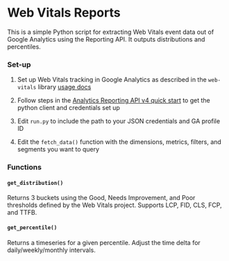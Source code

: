 # Web Vitals Reports
This is a simple Python script for extracting Web Vitals event data out of Google Analytics using the Reporting API. It outputs distributions and percentiles.

### Set-up
1. Set up Web Vitals tracking in Google Analytics as described in the `web-vitals` library [usage docs](https://github.com/GoogleChrome/web-vitals/#send-the-results-to-google-analytics)

2. Follow steps in the [Analytics Reporting API v4 quick start](https://developers.google.com/analytics/devguides/reporting/core/v4/quickstart/service-py) to get the python client and credentials set up

3. Edit `run.py` to include the path to your JSON credentials and GA profile ID

4. Edit the `fetch_data()` function with the dimensions, metrics, filters, and segments you want to query

### Functions

#### `get_distribution()`
Returns 3 buckets using the Good, Needs Improvement, and Poor thresholds defined by the Web Vitals project. Supports LCP, FID, CLS, FCP, and TTFB.

#### `get_percentile()`
Returns a timeseries for a given percentile. Adjust the time delta for daily/weekly/monthly intervals.
